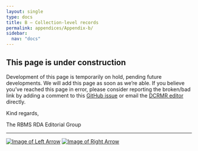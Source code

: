 ```yaml
---
layout: single
type: docs
title: B — Collection-level records
permalink: appendices/Appendix-b/
sidebar:
  nav: "docs"
---
```



## This page is under construction

Development of this page is temporarily on hold, pending future developments. We will add this page as soon as we’re able. If you believe you’ve reached this page in error, please consider reporting the broken/bad link by adding a comment to this [GitHub issue](https://github.com/rbms-bsc/DCRMR/issues/26) or email the [DCRMR editor](mailto:dcrm.rda@gmail.com) directly.

Kind regards,

The RBMS RDA Editorial Group

---

[![Image of Left Arrow](https://rbms-bsc.github.io/DCRMR/assets/pictures/navigation/Arrow_Left.png "A — MARC 21 Descriptive Conventions Code")](/DCRMR/appendices/Appendix-a/) [![Image of Right Arrow](https://rbms-bsc.github.io/DCRMR/assets/pictures/navigation/Arrow_Right.png "C — Core-level records")](/DCRMR/appendices/Appendix-c/)